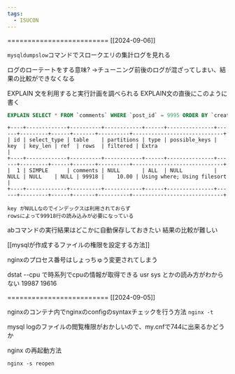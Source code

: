 ```yaml
---
tags:
  - ISUCON
---
```


=========================
[[2024-09-06]]

`mysqldumpslow`コマンドでスロークエリの集計ログを見れる

ログのローテートをする意味?
→チューニング前後のログが混ざってしまい、結果の比較ができなくなる

EXPLAIN 文を利用すると実行計画を調べられる
EXPLAIN文の直後にこのように書く
```sql
EXPLAIN SELECT * FROM `comments` WHERE `post_id` = 9995 ORDER BY `created_at` DESC LIMIT 3;
```

```
+----+-------------+----------+------------+------+---------------+------+---------+------+-------+----------+-----------------------------+
| id | select_type | table    | partitions | type | possible_keys | key  | key_len | ref  | rows  | filtered | Extra                       |
+----+-------------+----------+------------+------+---------------+------+---------+------+-------+----------+-----------------------------+
|  1 | SIMPLE      | comments | NULL       | ALL  | NULL          | NULL | NULL    | NULL | 99918 |    10.00 | Using where; Using filesort |
+----+-------------+----------+------------+------+---------------+------+---------+------+-------+----------+-----------------------------+

key がNULLなのでインデックスは利用されておらず
rowsによって99918行の読み込みが必要になっている
```

abコマンドの実行結果はどこかに自動保存しておきたい
結果の比較が難しい

[[mysqlが作成するファイルの権限を設定する方法]]

nginxのプロセス番号はしょっちゅう変更されてしまう

dstat --cpu
で時系列でcpuの情報が取得できる
usr sys とかの読み方がわからない
19987
19616

=========================
[[2024-09-05]]

nginxのコンテナ内でnginxのconfigのsyntaxチェックを行う方法
`nginx -t`

mysql logのファイルの閲覧権限がおかしいので、my.cnfで744に出来るかどうか

nginx の再起動方法
```
nginx -s reopen
```
